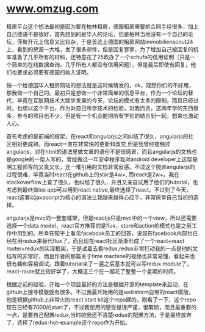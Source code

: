 # www.omzug.com

租房平台这个想法最初是因为要在柏林租房，德国租房需要的合同手续很多，加上自己德语不是很好，首先想到的是华人的论坛，但是柏林当地没有一个自己的论坛，萍聚开元上信息又比较杂，于是首选上德国的租房网站immobilienscout24上，看到的房源一大堆，发了很多邮件，但是回复寥寥，为了增加自己被回复的机率准备了几乎所有的材料，还特意花了25欧办了一个schufa的信用证明（只是一个简单的在线数据查询，几乎所有人都没有信用问题），但是最后即使有回复，他们也要求必须要有德国的收入证明。

做一个给德国华人租房网站的想法就是这时候萌发的，ok，既然你们的不好用，那我做一个自己的。最初只是想做一个非常简单的信息平台，作为一个论坛的替代，毕竟在互联网技术大踏步发展的今天，论坛的模式有太多的限制，而且已经过时。也想以这个平台，作为对自己所学技术的检验，对我而言，这两年学的东西很多，参与的项目也不少，但是有一个机会能把所有学到的结合到一起，想来也激动人心。

首先考虑的是前端的框架，在react和angularjs之间纠结了很久，angularjs的社区相对更成熟，而react一直在非常快的更新和改变,但是我曾经接触过angularjs，对在html的语法里做文章的语句不是很感冒，而且angularjs的文档也是google的一帮人写的，曾经做过一年安卓程序我对android developer上这帮聪明工程师写的又臭又长，还一堆引用的文档非常反感。不过这个抛弃angularjs的过程很难，毕竟当时react在github上的star是4w+, 而react是2w+。我在stackoverflow上查了很久，也纠结了很久，并且又亲自试用了他们的tutorial，也考虑到最终做ios app可以用到react native,最终选择了react。不过到了今天，react这套以javascript为核心的语法让我越来越得心应手，非常庆幸自己当初的选择。

angularjs是mvc的一整套框架，但是reactjs只是mvc中的一个view，所以还需要选择一个data model，react官方推荐的是flux，store和action的模式也是之前工作中用到的。所幸在知乎上看见facebook员工的回答，说现在facebook内部也已经在用redux来替代flux了。而且现在react社区渐渐形成了一个react+react router+redux的实现框架，于是试着去看redux,redux非常打动我的一点是他的文档写的非常好，而且作者的那篇关于time machine的视频也非常易懂，看起来也很有趣和容易调试。跟着tutorial来了一遍之后基本就可以写redux module了，react-route就比较好学了，大概这三个在一起花了整整一个星期的时间。

根据之前的经验，开始一个项目最好的方法是根据开源的template来启动，在github上搜寻模版就有很多。不过我最开始用的是webstorm自带的react模版，他是根据github上非常火的react start kit这个repo建的，刚看了一下，这个repo现在已经有7000的start了，不过我使用的感受是很严谨，很繁琐，而且最重要的一点，是要自己配置redux,当时的我还不清楚redux的配置方法，于是最终放弃了，选择了redux-hot-example这个repo作为开始。
